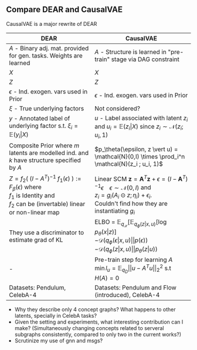## Compare DEAR and CausalVAE

CausalVAE is a major rewrite of DEAR

| DEAR      | CausalVAE |
| ----------- | ----------- |
| $A$ - Binary adj. mat. provided for gen. tasks. Weights are learned      | $A$  - Structure is learned in "pre-train" stage via DAG constraint    |
| $X$   | $X$        |
| $Z$   | $Z$        |
| $\epsilon$ - Ind. exogen. vars used in Prior  | $\epsilon$ - Ind. exogen. vars used in Prior      |
| $\xi$ - True underlying factors  |   Not considered?     |
| $y$ - Annotated label of underlying factor s.t.  $\xi_i = \mathbb{E}(y_i \vert X)$  |  $u$ - Label associated with latent $z_i$ and $u_i = \mathbb{E}(z_i \vert X)$ since $z_i \sim \mathcal{N}(z_i ;  u_i, 1)$ |
| Composite Prior where $m$ latents are modelled ind. and $k$ have structure specified by $A$   |  $p_\theta(\epsilon, z \vert u)  = \mathcal{N}(0,I) \times \prod_i^n \mathcal{N}(z_i ;  u_i, 1)$ |
|  $Z = f_2(\;(I - A^T)^{-1}\;f_1(\epsilon)\;) := F_\beta(\epsilon)$ where <br> $f_1$ is Identity and <br> $f_2$ can be (invertable) linear or non-linear map| Linear SCM $\textbf{z} = \textbf{A}^T \textbf{z} + \epsilon = (I - \textbf{A}^T)^{-1} \epsilon  \;\;\;\; \epsilon \sim \mathcal{N}(0,I)$ and <br> $z_i = g_i(A_i \odot z; \eta_i) + \epsilon_i$. <br>Couldn't find how they are instantiating $g_i$
|They use a discriminator to estimate grad of KL | ELBO =  $\mathbb{E}_{q_\mathcal{X}}[\mathbb{E}_{q_\phi(z \vert x,u)} [\log p_\theta(x \vert z)]$ <br> $- \mathcal{D}(q_\phi(\epsilon \vert x, u) \vert \vert p(\epsilon))$ <br> $- \mathcal{D}(q_\phi(z\vert x, u) \vert \vert p_\theta(z \vert u))$ |
|-| Pre-train step for learning $A$ <br> $\min l_u = \mathbb{E}_{q_D} \vert \vert u - A^T u \vert \vert^2_2$ s.t <br> $H(A)=0$|
| Datasets: Pendulum, CelebA-4  |Datasets:  Pendulum and Flow (introduced), CelebA-4    |

- Why they describe only 4 concept graphs? What happens to other latents, specially in CelebA tasks?
- Given the setting and experiments, what interesting contribution can I make? (Simultaneously changing concepts related to serveral subgraphs consistently, compared to only two in the current works?)
- Scrutinize my use of gnn and msgs?


